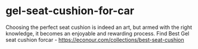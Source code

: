 # gel-seat-cushion-for-car
Choosing the perfect seat cushion is indeed an art, but armed with the right knowledge, it becomes an enjoyable and rewarding process.
Find Best Gel seat cushion forcar - https://econour.com/collections/best-seat-cushion
